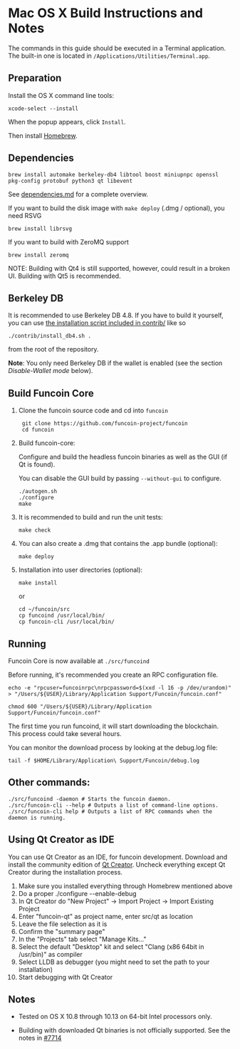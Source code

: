 Mac OS X Build Instructions and Notes
====================================
The commands in this guide should be executed in a Terminal application.
The built-in one is located in `/Applications/Utilities/Terminal.app`.

Preparation
-----------
Install the OS X command line tools:

`xcode-select --install`

When the popup appears, click `Install`.

Then install [Homebrew](https://brew.sh).

Dependencies
----------------------

    brew install automake berkeley-db4 libtool boost miniupnpc openssl pkg-config protobuf python3 qt libevent

See [dependencies.md](dependencies.md) for a complete overview.

If you want to build the disk image with `make deploy` (.dmg / optional), you need RSVG

    brew install librsvg

If you want to build with ZeroMQ support
    
    brew install zeromq

NOTE: Building with Qt4 is still supported, however, could result in a broken UI. Building with Qt5 is recommended.

Berkeley DB
-----------
It is recommended to use Berkeley DB 4.8. If you have to build it yourself,
you can use [the installation script included in contrib/](/contrib/install_db4.sh)
like so

```shell
./contrib/install_db4.sh .
```

from the root of the repository.

**Note**: You only need Berkeley DB if the wallet is enabled (see the section *Disable-Wallet mode* below).

Build Funcoin Core
------------------------

1. Clone the funcoin source code and cd into `funcoin`

        git clone https://github.com/funcoin-project/funcoin
        cd funcoin

2.  Build funcoin-core:

    Configure and build the headless funcoin binaries as well as the GUI (if Qt is found).

    You can disable the GUI build by passing `--without-gui` to configure.

        ./autogen.sh
        ./configure
        make

3.  It is recommended to build and run the unit tests:

        make check

4.  You can also create a .dmg that contains the .app bundle (optional):

        make deploy

5.  Installation into user directories (optional):

        make install

    or

        cd ~/funcoin/src
        cp funcoind /usr/local/bin/
        cp funcoin-cli /usr/local/bin/

Running
-------

Funcoin Core is now available at `./src/funcoind`

Before running, it's recommended you create an RPC configuration file.

    echo -e "rpcuser=funcoinrpc\nrpcpassword=$(xxd -l 16 -p /dev/urandom)" > "/Users/${USER}/Library/Application Support/Funcoin/funcoin.conf"

    chmod 600 "/Users/${USER}/Library/Application Support/Funcoin/funcoin.conf"

The first time you run funcoind, it will start downloading the blockchain. This process could take several hours.

You can monitor the download process by looking at the debug.log file:

    tail -f $HOME/Library/Application\ Support/Funcoin/debug.log

Other commands:
-------

    ./src/funcoind -daemon # Starts the funcoin daemon.
    ./src/funcoin-cli --help # Outputs a list of command-line options.
    ./src/funcoin-cli help # Outputs a list of RPC commands when the daemon is running.

Using Qt Creator as IDE
------------------------
You can use Qt Creator as an IDE, for funcoin development.
Download and install the community edition of [Qt Creator](https://www.qt.io/download/).
Uncheck everything except Qt Creator during the installation process.

1. Make sure you installed everything through Homebrew mentioned above
2. Do a proper ./configure --enable-debug
3. In Qt Creator do "New Project" -> Import Project -> Import Existing Project
4. Enter "funcoin-qt" as project name, enter src/qt as location
5. Leave the file selection as it is
6. Confirm the "summary page"
7. In the "Projects" tab select "Manage Kits..."
8. Select the default "Desktop" kit and select "Clang (x86 64bit in /usr/bin)" as compiler
9. Select LLDB as debugger (you might need to set the path to your installation)
10. Start debugging with Qt Creator

Notes
-----

* Tested on OS X 10.8 through 10.13 on 64-bit Intel processors only.

* Building with downloaded Qt binaries is not officially supported. See the notes in [#7714](https://github.com/bitcoin/bitcoin/issues/7714)
